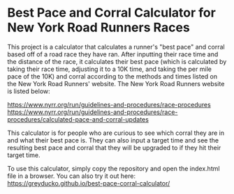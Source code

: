 # Best Pace and Corral Calculator for New York Road Runners Races

This project is a calculator that calculates a runner's "best pace" and corral based off of a road race they have ran. After inputting their race time and the distance of the race, it calculates their best pace
(which is calculated by taking their race time, adjusting it to a 10K time, and taking the per mile pace of the 10K) and corral according to the methods and times listed on the New York Road Runners' website. The New
York Road Runners website is listed below:

https://www.nyrr.org/run/guidelines-and-procedures/race-procedures
https://www.nyrr.org/run/guidelines-and-procedures/race-procedures/calculated-pace-and-corral-updates

This calculator is for people who are curious to see which corral they are in and what their best pace is. They can also input a target time and see the resulting best pace and corral that they will be upgraded to if
they hit their target time. 

To use this calculator, simply copy the repository and open the index.html file in a browser. 
You can also try it out here: https://greyducko.github.io/best-pace-corral-calculator/
